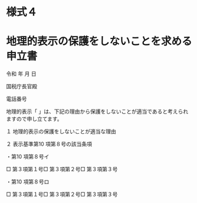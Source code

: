# 様式４

# 地理的表示の保護をしないことを求める申立書

令和 年 月 日

国税庁長官殿

電話番号

地理的表示「 」は、下記の理由から保護をしないことが適当であると考えられますので申し立てます。

１ 地理的表示の保護をしないことが適当な理由

２ 表示基準第10 項第８号の該当条項

・第10 項第８号イ

□ 第３項第１号□ 第３項第２号□ 第３項第３号

・第10 項第８号ロ

□ 第３項第１号□ 第３項第２号□ 第３項第３号